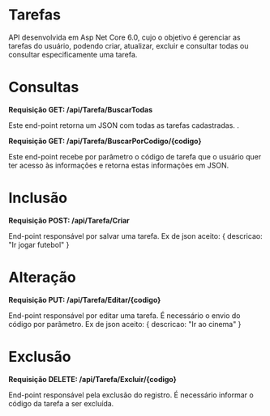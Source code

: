 # Tarefas
API desenvolvida em Asp Net Core 6.0, cujo o objetivo é gerenciar as tarefas do usuário, podendo criar, atualizar, excluir e consultar todas ou consultar especificamente uma tarefa.
# Consultas
**Requisição GET: /api/Tarefa/BuscarTodas**

Este end-point retorna um JSON com todas as tarefas cadastradas.
.


**Requisição GET: /api/Tarefa/BuscarPorCodigo/{codigo}**

Este end-point recebe por parâmetro o código de tarefa que o usuário quer ter acesso às informações e retorna estas informações em JSON.

# Inclusão
**Requisição POST: /api/Tarefa/Criar**

End-point responsável por salvar uma tarefa. Ex de json aceito: 
{
  descricao: "Ir jogar futebol"
}

# Alteração
**Requisição PUT: /api/Tarefa/Editar/{codigo}**

End-point responsável por editar uma tarefa. É necessário o envio do código por parâmetro. Ex de json aceito: 
{
  descricao: "Ir ao cinema"
}
# Exclusão
**Requisição DELETE: /api/Tarefa/Excluir/{codigo}**

End-point responsável pela exclusão do registro. É necessário informar o código da tarefa a ser excluída.

